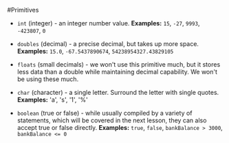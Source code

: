 #Primitives

* `int` (integer) - an integer number value.
__Examples:__ `15`, `-27`, `9993`, `-423807`, `0`

* `doubles` (decimal) - a precise decimal, but takes up more space.
__Examples:__ `15.0`, `-67.5437890674`, `54238954327.43829105`

* `floats` (small decimals) - we won't use this primitive much, but it stores less data than a double while maintaining decimal capability. We won't be using these much.

* `char` (character) - a single letter. Surround the letter with single quotes.
__Examples:__ 'a', 's', '1', '%'

* `boolean` (true or false) - while usually compiled by a variety of statements, which will be covered in the next lesson, they can also accept true or false directly.
__Examples:__ `true`, `false`, `bankBalance > 3000`, `bankBalance <= 0`